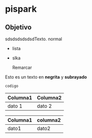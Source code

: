 # pispark

## Objetivo

sdsdsdsdsdsdTexto. normal

- lista
- slka

    Remarcar
    
Esto es un texto en **negrita** y __subrayado__

`codigo`

| Columna1     | Columna2   |
| ------------ | ---------- |
| dato 1       | dato 2     |




| Columna1 | columna2 |
| --- | --- |
| dato1 | dato2 |